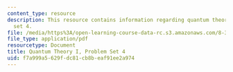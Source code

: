 ```yaml
---
content_type: resource
description: This resource contains information regarding quantum theory I, problem
  set 4.
file: /media/https%3A/open-learning-course-data-rc.s3.amazonaws.com/8-321-quantum-theory-i-fall-2017/f7a999a5629fdc81cb8beaf91ee2a974_MIT8_321F17_Pset4.pdf
file_type: application/pdf
resourcetype: Document
title: Quantum Theory I, Problem Set 4
uid: f7a999a5-629f-dc81-cb8b-eaf91ee2a974
---
```

